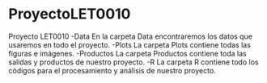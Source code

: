 # ProyectoLET0010
Proyecto LET0010
-Data En la carpeta Data encontraremos los datos que usaremos en todo el proyecto.
-Plots La carpeta Plots contiene todas las figuras e imágenes.
-Productos La carpeta Productos contiene toda las salidas y productos de nuestro proyecto.
-R La carpeta R contiene todo los códigos para el procesamiento y análisis de nuestro proyecto.
